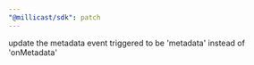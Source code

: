 ```yaml
---
"@millicast/sdk": patch
---
```


update the metadata event triggered to be \'metadata\' instead of \'onMetadata\'
